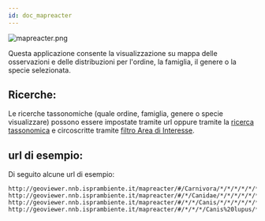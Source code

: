 ```yaml
---
id: doc_mapreacter
---
```


![mapreacter.png](/mapreacter-help/docs/assets/mapreacter.png)

Questa applicazione consente la visualizzazione su mappa delle osservazioni e delle distribuzioni per l'ordine, la famiglia, il genere o la specie selezionata.

## Ricerche:

Le ricerche tassonomiche (quale ordine, famiglia, genere o specie visualizzare) possono essere impostate tramite url oppure tramite la [ricerca tassonomica](doc_search.md) e circoscritte tramite [filtro Area di Interesse](doc_areainterest.md).

## url di esempio:

Di seguito alcune url di esempio:
```
http://geoviewer.nnb.isprambiente.it/mapreacter/#/Carnivora/*/*/*/*/*/*/*/*/*/*/*/*/6/14.86/42/0
http://geoviewer.nnb.isprambiente.it/mapreacter/#/*/Canidae/*/*/*/*/*/*/*/*/*/*/*/6/14.86/42/0
http://geoviewer.nnb.isprambiente.it/mapreacter/#/*/*/Canis/*/*/*/*/*/*/*/*/*/*/6/14.86/42/0
http://geoviewer.nnb.isprambiente.it/mapreacter/#/*/*/*/Canis%20lupus/*/*/*/*/*/*/*/*/*/6/12/42/0
```
